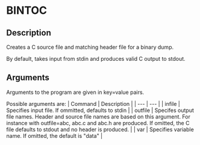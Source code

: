 # BINTOC

## Description
Creates a C source file and matching header file for a binary dump.

By default, takes input from stdin and produces valid C output to stdout. 

## Arguments
Arguments to the program are given in key=value pairs.

Possible arguments are:
| Command | Description |
| --- | --- |
| infile | Specifies input file. If ommitted, defaults to stdin |
| outfile | Specifes output file names. Header and source file names are
            based on this argument. For instance with outfile=abc, abc.c and
            abc.h are produced. If omitted, the C file defaults to stdout and no
            header is produced. |
| var | Specifies variable name. If omitted, the default is "data" |

